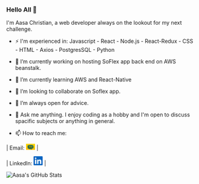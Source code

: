 ### Hello All 👋


I'm Aasa Christian, a web developer always on the lookout for my next challenge. 
- ⚡ I'm experienced in: Javascript - React - Node.js - React-Redux - CSS - HTML - Axios - PostgresSQL - Python

- 🔭 I’m currently working on hosting SoFlex app back end on AWS beanstalk.
 
- 🌱 I’m currently learning AWS and React-Native
 
- 👯 I’m looking to collaborate on Soflex app. 
 
- 🤔 I’m always open for advice. 
 
- 💬 Ask me anything. I enjoy coding as a hobby and I'm open to discuss spacific subjects or anything in general. 
 
- 📫 How to reach me: 

| Email: [<img src="https://github.com/AasaChristian/AasaChristian/blob/main/img/messages.jpg" alt="Email" width="24">](mailto:aasachristian@yahoo.com) |

| LinkedIn: [<img src="https://github.com/Amchuz/Amchuz/blob/master/linkedin.jpeg" alt="linkedin logo" width="24">](https://www.linkedin.com/in/aasa-christian-540685195/) |


  ![Aasa's GitHub Stats](https://github-readme-stats.vercel.app/api?username=AasaChristian )





